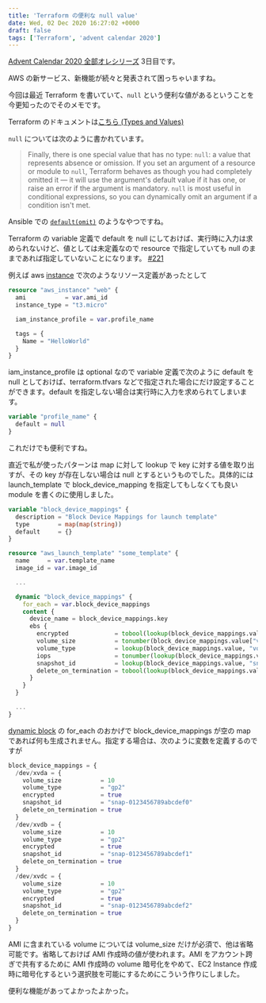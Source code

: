 ```yaml
---
title: 'Terraform の便利な null value'
date: Wed, 02 Dec 2020 16:27:02 +0000
draft: false
tags: ['Terraform', 'advent calendar 2020']
---
```


[Advent Calendar 2020 全部オレシリーズ](https://qiita.com/advent-calendar/2020/yteraoka) 3日目です。

AWS の新サービス、新機能が続々と発表されて困っちゃいますね。

今回は最近 Terraform を書いていて、`null` という便利な値があるということを今更知ったのでそのメモです。

Terraform のドキュメントは[こちら (Types and Values)](https://www.terraform.io/docs/configuration/expressions.html#types-and-values)

`null` については次のように書かれています。

> Finally, there is one special value that has no type: `null`: a value that represents absence or omission. If you set an argument of a resource or module to `null`, Terraform behaves as though you had completely omitted it — it will use the argument's default value if it has one, or raise an error if the argument is mandatory. `null` is most useful in conditional expressions, so you can dynamically omit an argument if a condition isn't met.

Ansible での [`default(omit)`](https://docs.ansible.com/ansible/latest/user_guide/playbooks_filters.html#making-variables-optional) のようなやつですね。

Terraform の variable 定義で default を null にしておけば、実行時に入力は求められないけど、値としては未定義なので resource で指定していても null のままであれば指定していないことになります。 [#221](https://github.com/terraform-docs/terraform-docs/pull/221)

例えば aws [instance](https://registry.terraform.io/providers/hashicorp/aws/latest/docs/resources/instance) で次のようなリソース定義があったとして

```tf
resource "aws_instance" "web" {
  ami           = var.ami_id
  instance_type = "t3.micro"

  iam_instance_profile = var.profile_name

  tags = {
    Name = "HelloWorld"
  }
}
```

iam\_instance\_profile は optional なので variable 定義で次のように default を null としておけば、terraform.tfvars などで指定された場合にだけ設定することができます。default を指定しない場合は実行時に入力を求められてしまいます。

```tf
variable "profile_name" {
  default = null
}
```

これだけでも便利ですね。

直近で私が使ったパターンは map に対して lookup で key に対する値を取り出すが、その key が存在しない場合は null とするというものでした。具体的には launch\_template で block\_device\_mapping を指定してもしなくても良い module を書くのに使用しました。

```tf
variable "block_device_mappings" {
  description = "Block Device Mappings for launch template"
  type        = map(map(string))
  default     = {}
}
```

```tf
resource "aws_launch_template" "some_template" {
  name     = var.template_name
  image_id = var.image_id

  ...

  dynamic "block_device_mappings" {
    for_each = var.block_device_mappings
    content {
      device_name = block_device_mappings.key
      ebs {
        encrypted             = tobool(lookup(block_device_mappings.value, "encrypted", "true"))
        volume_size           = tonumber(block_device_mappings.value["volume_size"])
        volume_type           = lookup(block_device_mappings.value, "volume_type", null)
        iops                  = tonumber(lookup(block_device_mappings.value, "iops", null))
        snapshot_id           = lookup(block_device_mappings.value, "snapshot_id", null)
        delete_on_termination = tobool(lookup(block_device_mappings.value, "delete_on_termination", null))
      }
    }
  }

  ...
}
```

[dynamic block](https://www.terraform.io/docs/configuration/expressions.html#dynamic-blocks) の for\_each のおかげで block\_device\_mappings が空の map であれば何も生成されません。指定する場合は、次のように変数を定義するのですが

```tf
block_device_mappings = {
  /dev/xvda = {
    volume_size           = 10
    volume_type           = "gp2"
    encrypted             = true
    snapshot_id           = "snap-0123456789abcdef0"
    delete_on_termination = true
  }
  /dev/xvdb = {
    volume_size           = 10
    volume_type           = "gp2"
    encrypted             = true
    snapshot_id           = "snap-0123456789abcdef1"
    delete_on_termination = true
  }
  /dev/xvdc = {
    volume_size           = 10
    volume_type           = "gp2"
    encrypted             = true
    snapshot_id           = "snap-0123456789abcdef2"
    delete_on_termination = true
  }
}
```

AMI に含まれている volume については volume\_size だけが必須で、他は省略可能です。省略しておけば AMI 作成時の値が使われます。AMI をアカウント跨ぎで共有するために AMI 作成時の volume 暗号化をやめて、EC2 Instance 作成時に暗号化するという選択肢を可能にするためにこういう作りにしました。

便利な機能があってよかったよかった。
